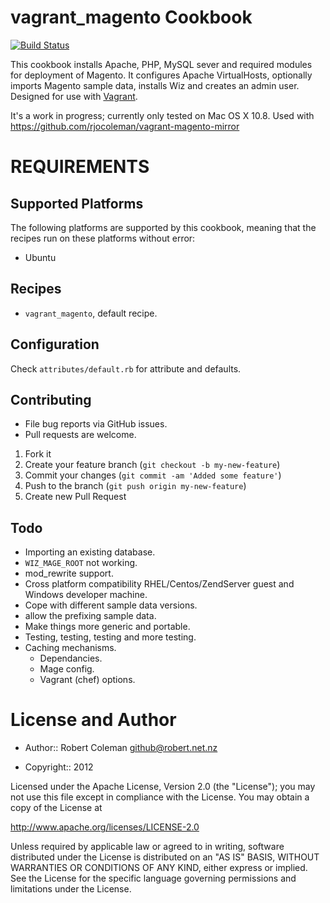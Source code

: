 vagrant_magento Cookbook
========================

[![Build Status](https://secure.travis-ci.org/rjocoleman/vagrant_magento.png)](http://travis-ci.org/rjocoleman/vagrant_magento)

This cookbook installs Apache, PHP, MySQL sever and required modules for deployment of Magento.
It configures Apache VirtualHosts, optionally imports Magento sample data, installs Wiz and creates an admin user.
Designed for use with [Vagrant](http://www.vagrantup.com/).

It's a work in progress; currently only tested on Mac OS X 10.8.
Used with https://github.com/rjocoleman/vagrant-magento-mirror


REQUIREMENTS
============
Supported Platforms
-------------------

The following platforms are supported by this cookbook, meaning that the recipes run on these platforms without error:

* Ubuntu


Recipes
-------

* `vagrant_magento`, default recipe.


Configuration
-------------

Check `attributes/default.rb` for attribute and defaults.


Contributing
------------

* File bug reports via GitHub issues.
* Pull requests are welcome.


1. Fork it
2. Create your feature branch (`git checkout -b my-new-feature`)
3. Commit your changes (`git commit -am 'Added some feature'`)
4. Push to the branch (`git push origin my-new-feature`)
5. Create new Pull Request


Todo
----

* Importing an existing database.
* `WIZ_MAGE_ROOT` not working.
* mod_rewrite support.
* Cross platform compatibility RHEL/Centos/ZendServer guest and Windows developer machine.
* Cope with different sample data versions.
* allow the prefixing sample data.
* Make things more generic and portable.
* Testing, testing, testing and more testing.
* Caching mechanisms.
  + Dependancies.
  + Mage config.
  + Vagrant (chef) options.


License and Author
===================

* Author:: Robert Coleman <github@robert.net.nz>


* Copyright:: 2012

Licensed under the Apache License, Version 2.0 (the "License");
you may not use this file except in compliance with the License.
You may obtain a copy of the License at

http://www.apache.org/licenses/LICENSE-2.0

Unless required by applicable law or agreed to in writing, software
distributed under the License is distributed on an "AS IS" BASIS,
WITHOUT WARRANTIES OR CONDITIONS OF ANY KIND, either express or implied.
See the License for the specific language governing permissions and
limitations under the License.